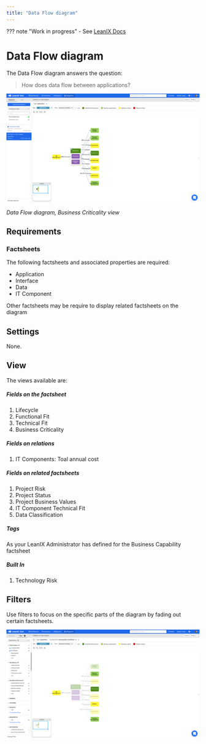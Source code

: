 ```yaml
---
title: "Data Flow diagram"
---
```


??? note "Work in progress"
    - See [LeanIX Docs](https://docs.leanix.net/docs/integration-architecture#dive-into-details---data-flow-diagram)

# Data Flow diagram

The Data Flow diagram answers the question:

>How does data flow between applications?


[![Placeholder](../assets/images/data-flow-diagram.png)](../assets/images/data-flow-diagram.png)

*Data Flow diagram, Business Criticality view*

## Requirements

### Factsheets

The following factsheets and associated properties are required:

- Application
- Interface
- Data
- IT Component

Other factsheets may be require to display related factsheets on the diagram 

<!--
#### Tags 

- No tags are required for this report

#### Other requirement

- No other requirements
-->

## Settings

None.

## View

The views available are:

##### Fields on the factsheet 

1. Lifecycle
1. Functional Fit
1. Technical Fit
1. Business Criticality

##### Fields on relations

1. IT Components: Toal annual cost

##### Fields on related factsheets

1. Project Risk
1. Project Status
1. Project Business Values
1. IT Component Technical Fit
1. Data Classification

##### Tags

As your LeanIX Administrator has defined for the Business Capability factsheet


##### Built In

1. Technology Risk

<!--
### Tags

No tags are required for this report.
-->

## Filters

Use filters to focus on the specific parts of the diagram by fading out certain factsheets.

[![Filtered Data Flow diagram](../assets/images/data-flow-diagram-filtered.png)](../assets/images/data-flow-diagram-filtered.png)

<!--
## Editing

This report cannot be edited.
->
 
